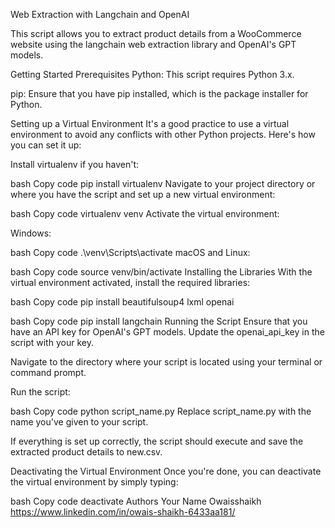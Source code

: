 Web Extraction with Langchain and OpenAI


This script allows you to extract product details from a WooCommerce website using the langchain web extraction library and OpenAI's GPT models.

Getting Started
Prerequisites
Python: This script requires Python 3.x.

pip: Ensure that you have pip installed, which is the package installer for Python.

Setting up a Virtual Environment
It's a good practice to use a virtual environment to avoid any conflicts with other Python projects. Here's how you can set it up:

Install virtualenv if you haven't:

bash
Copy code
pip install virtualenv
Navigate to your project directory or where you have the script and set up a new virtual environment:

bash
Copy code
virtualenv venv
Activate the virtual environment:

Windows:

bash
Copy code
.\venv\Scripts\activate
macOS and Linux:

bash
Copy code
source venv/bin/activate
Installing the Libraries
With the virtual environment activated, install the required libraries:

bash
Copy code
pip install beautifulsoup4 lxml openai

bash
Copy code
pip install langchain
Running the Script
Ensure that you have an API key for OpenAI's GPT models. Update the openai_api_key in the script with your key.

Navigate to the directory where your script is located using your terminal or command prompt.

Run the script:

bash
Copy code
python script_name.py
Replace script_name.py with the name you've given to your script.

If everything is set up correctly, the script should execute and save the extracted product details to new.csv.

Deactivating the Virtual Environment
Once you're done, you can deactivate the virtual environment by simply typing:

bash
Copy code
deactivate
Authors
Your Name Owaisshaikh https://www.linkedin.com/in/owais-shaikh-6433aa181/
